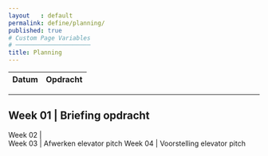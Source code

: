 ```yaml
---
layout   : default
permalink: define/planning/
published: true
# Custom Page Variables
# ─────────────────────
title: Planning
---
```



Datum   |   Opdracht        
-----   |   --------
***
Week 01   |   Briefing opdracht
---
Week 02   |   
Week 03   |   Afwerken elevator pitch
Week 04   |   Voorstelling elevator pitch      

